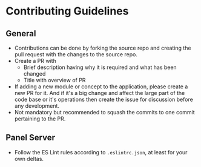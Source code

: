 # Contributing Guidelines

## General
- Contributions can be done by forking the source repo and creating the pull request with the changes to the source repo.
- Create a PR with
  - Brief description having why it is required and what has been changed 
  - Title with overview of PR
- If adding a new module or concept to the application, please create a new PR for it. And if it's a big change and affect the large part of the code base or it's operations then create the issue for discussion before any development.
- Not mandatory but recommended to squash the commits to one commit pertaining to the PR.

## Panel Server
- Follow the ES Lint rules according to `.eslintrc.json`, at least for your own deltas.